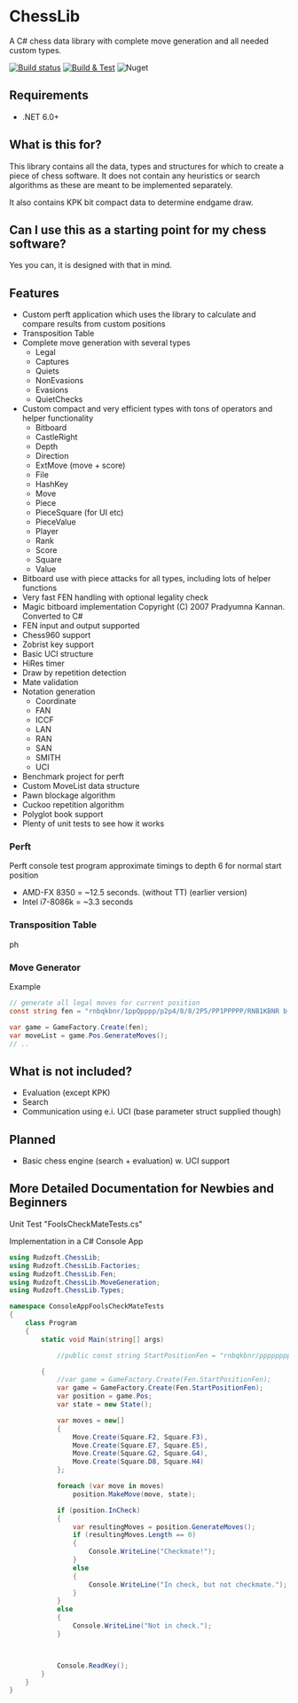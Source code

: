 # ChessLib
A C# chess data library with complete move generation and all needed custom types.

[![Build status](https://ci.appveyor.com/api/projects/status/6dksl8dsq5s1n2uv/branch/master?svg=true)](https://ci.appveyor.com/project/rudzen/chesslib/branch/master)
[![Build & Test](https://github.com/rudzen/ChessLib/actions/workflows/test.yml/badge.svg)](https://github.com/rudzen/ChessLib/actions/workflows/test.yml)
![Nuget](https://img.shields.io/nuget/v/Rudzoft.ChessLib)

## Requirements

* .NET 6.0+

## What is this for?

This library contains all the data, types and structures for which to create a piece of
chess software. It does not contain any heuristics or search algorithms as these
are meant to be implemented separately.

It also contains KPK bit compact data to determine endgame draw.

## Can I use this as a starting point for my chess software?

Yes you can, it is designed with that in mind.

## Features

* Custom perft application which uses the library to calculate and compare results from custom positions
* Transposition Table
* Complete move generation with several types
  * Legal
  * Captures
  * Quiets
  * NonEvasions
  * Evasions
  * QuietChecks
* Custom compact and very efficient types with tons of operators and helper functionality
  * Bitboard
  * CastleRight
  * Depth
  * Direction
  * ExtMove (move + score)
  * File
  * HashKey
  * Move
  * Piece
  * PieceSquare (for UI etc)
  * PieceValue
  * Player
  * Rank
  * Score
  * Square
  * Value
* Bitboard use with piece attacks for all types, including lots of helper functions
* Very fast FEN handling with optional legality check
* Magic bitboard implementation Copyright (C) 2007 Pradyumna Kannan. Converted to C#
* FEN input and output supported
* Chess960 support
* Zobrist key support
* Basic UCI structure
* HiRes timer
* Draw by repetition detection
* Mate validation
* Notation generation
  * Coordinate
  * FAN
  * ICCF
  * LAN
  * RAN
  * SAN
  * SMITH
  * UCI
* Benchmark project for perft
* Custom MoveList data structure
* Pawn blockage algorithm
* Cuckoo repetition algorithm
* Polyglot book support
* Plenty of unit tests to see how it works

### Perft

Perft console test program approximate timings to depth 6 for normal start position

* AMD-FX 8350 = ~12.5 seconds. (without TT) (earlier version)
* Intel i7-8086k = ~3.3 seconds

### Transposition Table

ph

### Move Generator

Example

```c#
// generate all legal moves for current position
const string fen = "rnbqkbnr/1ppQpppp/p2p4/8/8/2P5/PP1PPPPP/RNB1KBNR b KQkq - 1 6";

var game = GameFactory.Create(fen);
var moveList = game.Pos.GenerateMoves();
// ..
```

## What is not included?

* Evaluation (except KPK)
* Search
* Communication using e.i. UCI (base parameter struct supplied though)

## Planned

* Basic chess engine (search + evaluation) w. UCI support

## More Detailed Documentation for Newbies and Beginners

Unit Test "FoolsCheckMateTests.cs"

 Implementation in a C# Console App 


```c#
using Rudzoft.ChessLib;
using Rudzoft.ChessLib.Factories;
using Rudzoft.ChessLib.Fen;
using Rudzoft.ChessLib.MoveGeneration;
using Rudzoft.ChessLib.Types;

namespace ConsoleAppFoolsCheckMateTests
{
    class Program
    {
        static void Main(string[] args)

            //public const string StartPositionFen = "rnbqkbnr/pppppppp/8/8/8/8/PPPPPPPP/RNBQKBNR w KQkq - 0 1";

        {
            //var game = GameFactory.Create(Fen.StartPositionFen);
            var game = GameFactory.Create(Fen.StartPositionFen);
            var position = game.Pos;
            var state = new State();

            var moves = new[]
            {
                Move.Create(Square.F2, Square.F3),
                Move.Create(Square.E7, Square.E5),
                Move.Create(Square.G2, Square.G4),
                Move.Create(Square.D8, Square.H4)
            };

            foreach (var move in moves)
                position.MakeMove(move, state);

            if (position.InCheck)
            {
                var resultingMoves = position.GenerateMoves();
                if (resultingMoves.Length == 0)
                {
                    Console.WriteLine("Checkmate!");
                }
                else
                {
                    Console.WriteLine("In check, but not checkmate.");
                }
            }
            else
            {
                Console.WriteLine("Not in check.");
            }



            Console.ReadKey();
        }
    }
}
```
